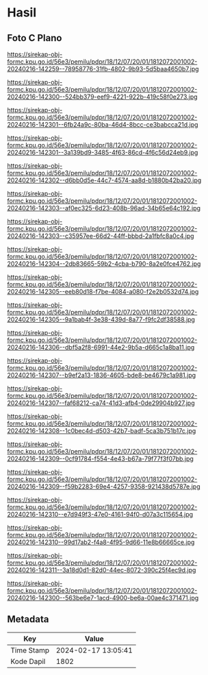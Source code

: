 # Hasil

## Foto C Plano

https://sirekap-obj-formc.kpu.go.id/56e3/pemilu/pdpr/18/12/07/20/01/1812072001002-20240216-142259--78958776-31fb-4802-9b93-5d5baa4650b7.jpg

https://sirekap-obj-formc.kpu.go.id/56e3/pemilu/pdpr/18/12/07/20/01/1812072001002-20240216-142300--524bb379-eef9-4221-922b-419c58f0e273.jpg

https://sirekap-obj-formc.kpu.go.id/56e3/pemilu/pdpr/18/12/07/20/01/1812072001002-20240216-142301--6fb24a9c-80ba-46d4-8bcc-ce3babcca21d.jpg

https://sirekap-obj-formc.kpu.go.id/56e3/pemilu/pdpr/18/12/07/20/01/1812072001002-20240216-142301--3a139bd9-3485-4f63-86cd-4f6c56d24eb9.jpg

https://sirekap-obj-formc.kpu.go.id/56e3/pemilu/pdpr/18/12/07/20/01/1812072001002-20240216-142302--d6bb0d5e-44c7-4574-aa8d-b1880b42ba20.jpg

https://sirekap-obj-formc.kpu.go.id/56e3/pemilu/pdpr/18/12/07/20/01/1812072001002-20240216-142303--af0ec325-6d23-408b-96ad-34b65e64c192.jpg

https://sirekap-obj-formc.kpu.go.id/56e3/pemilu/pdpr/18/12/07/20/01/1812072001002-20240216-142303--c35957ee-66d2-44ff-bbbd-2a1fbfc8a0c4.jpg

https://sirekap-obj-formc.kpu.go.id/56e3/pemilu/pdpr/18/12/07/20/01/1812072001002-20240216-142304--2db83665-59b2-4cba-b790-8a2e0fce4762.jpg

https://sirekap-obj-formc.kpu.go.id/56e3/pemilu/pdpr/18/12/07/20/01/1812072001002-20240216-142305--eeb80d18-f7be-4084-a080-f2e2b0532d74.jpg

https://sirekap-obj-formc.kpu.go.id/56e3/pemilu/pdpr/18/12/07/20/01/1812072001002-20240216-142305--9a1bab4f-3e38-439d-8a77-f9fc2df38588.jpg

https://sirekap-obj-formc.kpu.go.id/56e3/pemilu/pdpr/18/12/07/20/01/1812072001002-20240216-142306--dbf5a2f8-6991-44e2-9b5a-d665c1a8ba11.jpg

https://sirekap-obj-formc.kpu.go.id/56e3/pemilu/pdpr/18/12/07/20/01/1812072001002-20240216-142307--b9ef2a13-1836-4605-bde8-be4679c1a981.jpg

https://sirekap-obj-formc.kpu.go.id/56e3/pemilu/pdpr/18/12/07/20/01/1812072001002-20240216-142307--faf68212-ca74-41d3-afb4-0de29904b927.jpg

https://sirekap-obj-formc.kpu.go.id/56e3/pemilu/pdpr/18/12/07/20/01/1812072001002-20240216-142308--1c0bec4d-d503-42b7-badf-5ca3b751b17c.jpg

https://sirekap-obj-formc.kpu.go.id/56e3/pemilu/pdpr/18/12/07/20/01/1812072001002-20240216-142309--0cf91784-f554-4e43-b67a-79f77f3f07bb.jpg

https://sirekap-obj-formc.kpu.go.id/56e3/pemilu/pdpr/18/12/07/20/01/1812072001002-20240216-142309--f59b2283-69e4-4257-9358-921438d5787e.jpg

https://sirekap-obj-formc.kpu.go.id/56e3/pemilu/pdpr/18/12/07/20/01/1812072001002-20240216-142310--e7d949f3-47e0-4161-94f0-d07a3c115654.jpg

https://sirekap-obj-formc.kpu.go.id/56e3/pemilu/pdpr/18/12/07/20/01/1812072001002-20240216-142310--99d17ab2-f4a8-4f95-9d66-11e8b66665ce.jpg

https://sirekap-obj-formc.kpu.go.id/56e3/pemilu/pdpr/18/12/07/20/01/1812072001002-20240216-142311--3a18d0d1-82d0-44ec-8072-390c25f4ec9d.jpg

https://sirekap-obj-formc.kpu.go.id/56e3/pemilu/pdpr/18/12/07/20/01/1812072001002-20240216-142300--563be6e7-1acd-4900-be6a-00ae4c371471.jpg


## Metadata

| Key        | Value               |
| ---------- | ------------------- |
| Time Stamp | 2024-02-17 13:05:41 |
| Kode Dapil | 1802                |



